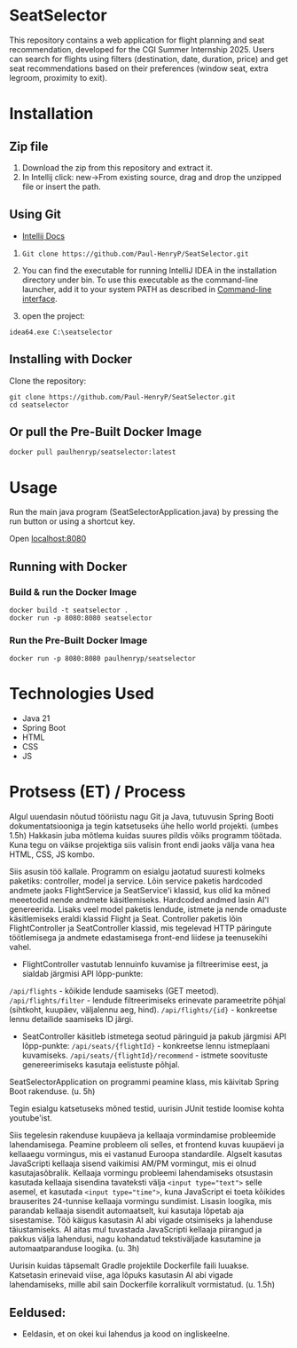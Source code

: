 # SeatSelector
This repository contains a web application for flight planning and seat recommendation, developed for the CGI Summer Internship 2025. Users can search for flights using filters (destination, date, duration, price) and get seat recommendations based on their preferences (window seat, extra legroom, proximity to exit).

# Installation

## Zip file

1. Download the zip from this repository and extract it.
2. In Intellij click: new->From existing source, drag and drop the unzipped file or insert the path.

## Using Git
- [Intellij Docs](https://www.jetbrains.com/help/idea/opening-files-from-command-line.html)

1.  `Git clone https://github.com/Paul-HenryP/SeatSelector.git`

2.  You can find the executable for running IntelliJ IDEA in the installation directory under bin. To use this executable as the command-line launcher, add it to your system PATH as described in [Command-line interface](https://www.jetbrains.com/help/idea/working-with-the-ide-features-from-command-line.html).

4. open the project:

  `idea64.exe C:\seatselector`

## Installing with Docker
Clone the repository:
   ```
   git clone https://github.com/Paul-HenryP/SeatSelector.git
   cd seatselector
   ```
## Or pull the Pre-Built Docker Image

```
docker pull paulhenryp/seatselector:latest
```

# Usage

Run the main java program (SeatSelectorApplication.java) by pressing the run button or using a shortcut key.

Open [localhost:8080](http://localhost:8080)

## Running with Docker

### Build & run the Docker Image

   ```
   docker build -t seatselector .
   docker run -p 8080:8080 seatselector
   ```
### Run the Pre-Built Docker Image

```
docker run -p 8080:8080 paulhenryp/seatselector
```

# Technologies Used

- Java 21
- Spring Boot
- HTML
- CSS
- JS

# Protsess (ET) / Process
Algul uuendasin nõutud tööriistu nagu Git ja Java, tutuvusin Spring Booti dokumentatsiooniga ja tegin katsetuseks ühe hello world projekti. (umbes 1.5h) Hakkasin juba mõtlema kuidas suures pildis võiks programm töötada. Kuna tegu on väikse projektiga siis valisin front endi jaoks välja vana hea HTML, CSS, JS kombo. 

Siis asusin töö kallale. Programm on esialgu jaotatud suuresti kolmeks paketiks: controller, model ja service. Lõin service paketis hardcoded andmete jaoks FlightService ja SeatService'i klassid, kus olid ka mõned meeetodid nende andmete käsitlemiseks. Hardcoded andmed lasin AI'l genereerida. Lisaks veel model paketis lendude, istmete ja nende omaduste käsitlemiseks eraldi klassid Flight ja Seat. Controller paketis lõin FlightController ja SeatController klassid, mis tegelevad HTTP päringute töötlemisega ja andmete edastamisega front-end liidese ja teenusekihi vahel. 

- FlightController vastutab lennuinfo kuvamise ja filtreerimise eest, ja sialdab järgmisi API lõpp-punkte:

`/api/flights` - kõikide lendude saamiseks (GET meetod).
`/api/flights/filter` - lendude filtreerimiseks erinevate parameetrite põhjal (sihtkoht, kuupäev, väljalennu aeg, hind).
`/api/flights/{id}` - konkreetse lennu detailide saamiseks ID järgi.

- SeatController käsitleb istmetega seotud päringuid ja pakub järgmisi API lõpp-punkte:
`/api/seats/{flightId}` - konkreetse lennu istmeplaani kuvamiseks.
`/api/seats/{flightId}/recommend` - istmete soovituste genereerimiseks kasutaja eelistuste põhjal.

SeatSelectorApplication on programmi peamine klass, mis käivitab Spring Boot rakenduse. (u. 5h)

Tegin esialgu katsetuseks mõned testid, uurisin JUnit testide loomise kohta youtube'ist.

Siis tegelesin rakenduse kuupäeva ja kellaaja vormindamise probleemide lahendamisega. Peamine probleem oli selles, et frontend kuvas kuupäevi ja kellaaegu vormingus, mis ei vastanud Euroopa standardile. Algselt kasutas JavaScripti kellaaja sisend vaikimisi AM/PM vormingut, mis ei olnud kasutajasõbralik. Kellaaja vormingu probleemi lahendamiseks otsustasin kasutada kellaaja sisendina tavateksti välja `<input type="text">` selle asemel, et kasutada `<input type="time">`, kuna JavaScript ei toeta kõikides brauserites 24-tunnise kellaaja vormingu sundimist. Lisasin loogika, mis parandab kellaaja sisendit automaatselt, kui kasutaja lõpetab aja sisestamise. Töö käigus kasutasin AI abi vigade otsimiseks ja lahenduse täiustamiseks. AI aitas mul tuvastada JavaScripti kellaaja piirangud ja pakkus välja lahendusi, nagu kohandatud tekstiväljade kasutamine ja automaatparanduse loogika. (u. 3h)

Uurisin kuidas täpsemalt Gradle projektile Dockerfile faili luuakse. Katsetasin erinevaid viise, aga lõpuks kasutasin AI abi vigade lahendamiseks, mille abil sain Dockerfile korralikult vormistatud. (u. 1.5h)

## Eeldused:
- Eeldasin, et on okei kui lahendus ja kood on ingliskeelne.



